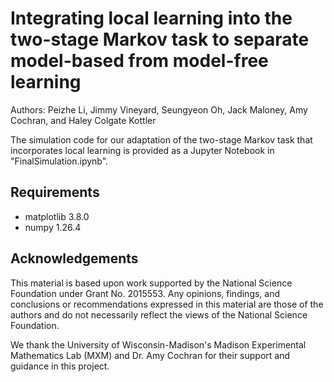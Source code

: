 # Integrating local learning into the two-stage Markov task to separate model-based from model-free learning

Authors: Peizhe Li, Jimmy Vineyard, Seungyeon Oh, Jack Maloney, Amy Cochran, and Haley Colgate Kottler

The simulation code for our adaptation of the two-stage Markov task that incorporates local learning is provided as a Jupyter Notebook in "FinalSimulation.ipynb".

## Requirements

- matplotlib 3.8.0
- numpy 1.26.4

## Acknowledgements

This material is based upon work supported by the National Science Foundation under Grant No. 2015553. Any opinions, findings, and conclusions or recommendations expressed in this material are those of the authors and do not necessarily reflect the views of the National Science Foundation.

We thank the University of Wisconsin-Madison's Madison Experimental Mathematics Lab (MXM) and Dr. Amy Cochran for their support and guidance in this project.
